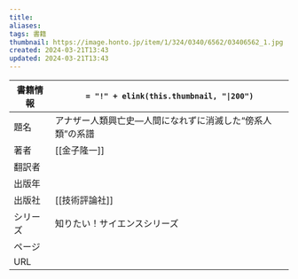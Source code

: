 ```yaml
---
title: 
aliases: 
tags: 書籍
thumbnail: https://image.honto.jp/item/1/324/0340/6562/03406562_1.jpg
created: 2024-03-21T13:43
updated: 2024-03-21T13:43
---
```


| 書籍情報 | `= "!" + elink(this.thumbnail, "\|200")` |
| ---- | ---------------------------------------- |
| 題名   | アナザー人類興亡史—人間になれずに消滅した“傍系人類”の系譜           |
| 著者   | [[金子隆一]]                                 |
| 翻訳者  |                                          |
| 出版年  |                                          |
| 出版社  | [[技術評論社]]                                |
| シリーズ | 知りたい！サイエンスシリーズ                           |
| ページ  |                                          |
| URL  |                                          |
